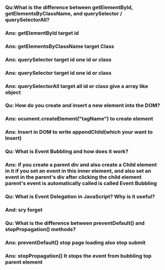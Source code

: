 

### Qu:What is the difference between getElementById, getElementsByClassName, and querySelector / querySelectorAll?

### Ans: getElementById target id
### Ans: getElementsByClassName target Class
### Ans: querySelector target id one id or class 
### Ans: querySelector target id one id or class 
### Ans: querySelectorAll target all id or class give a array like object




### Qu: How do you create and insert a new element into the DOM?

### Ans: ocument.createElement("tagName") to create element
### Ans: Insert in DOM to write appendChild(which your want to Insert) 




### Qu: What is Event Bubbling and how does it work?

### Ans: if you create a parent div and also create a Child element in it if you set an event in this inner element, and also set an event in the parent's div after clicking the child element parent's event is automatically called is called Event Bubbling




### Qu: What is Event Delegation in JavaScript? Why is it useful?
### And: sry forget



### Qu: What is the difference between preventDefault() and stopPropagation() methods?

### Ans: preventDefault() stop page loading also stop submit
### Ans: stopPropagation() It stops the event from bubbling top parent element